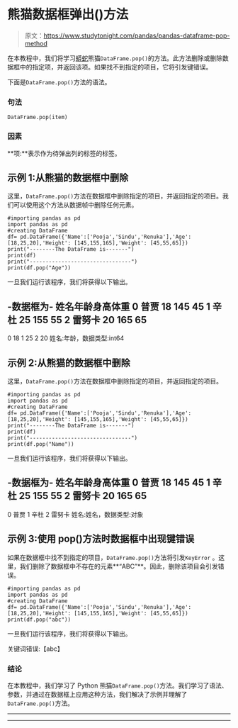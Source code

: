 # 熊猫数据框弹出()方法

> 原文：<https://www.studytonight.com/pandas/pandas-dataframe-pop-method>

在本教程中，我们将学习[蟒蛇](https://www.studytonight.com/python/getting-started-with-python)熊猫`DataFrame.pop()`的方法。此方法删除或删除数据框中的指定项，并返回该项。如果找不到指定的项目，它将引发键错误。

下面是`DataFrame.pop()`方法的语法。

### 句法

```
DataFrame.pop(item)
```

### 因素

**项:**表示作为待弹出列的标签的标签。

## 示例 1:从熊猫的数据框中删除

这里，`DataFrame.pop()`方法在数据框中删除指定的项目，并返回指定的项目。我们可以使用这个方法从数据帧中删除任何元素。

```
#importing pandas as pd
import pandas as pd
#creating DataFrame
df= pd.DataFrame({'Name':['Pooja','Sindu','Renuka'],'Age':[18,25,20],'Height': [145,155,165],'Weight': [45,55,65]})
print("--------The DataFrame is-------")
print(df)
print("--------------------------------")
print(df.pop("Age"))
```

一旦我们运行该程序，我们将获得以下输出。

-数据框为-
姓名年龄身高体重
0 普贾 18 145 45
1 辛杜 25 155 55
2 雷努卡 20 165 65
-
0 18
1 25
2 20
姓名:年龄，数据类型:int64

## 示例 2:从熊猫的数据框中删除

这里，`DataFrame.pop()`方法在数据框中删除指定的项目，并返回指定的项目。

```
#importing pandas as pd
import pandas as pd
#creating DataFrame
df= pd.DataFrame({'Name':['Pooja','Sindu','Renuka'],'Age':[18,25,20],'Height': [145,155,165],'Weight': [45,55,65]})
print("--------The DataFrame is-------")
print(df)
print("--------------------------------")
print(df.pop("Name"))
```

一旦我们运行该程序，我们将获得以下输出。

-数据框为-
姓名年龄身高体重
0 普贾 18 145 45
1 辛杜 25 155 55
2 雷努卡 20 165 65
-
0 普贾
1 辛杜
2 雷努卡
姓名:姓名，数据类型:对象

## 示例 3:使用 pop()方法时数据框中出现键错误

如果在数据框中找不到指定的项目，`DataFrame.pop()`方法将引发`KeyError` 。这里，我们删除了数据框中不存在的元素**“ABC”**。因此，删除该项目会引发错误。

```
#importing pandas as pd
import pandas as pd
#creating DataFrame
df= pd.DataFrame({'Name':['Pooja','Sindu','Renuka'],'Age':[18,25,20],'Height': [145,155,165],'Weight': [45,55,65]})
print(df.pop("abc"))
```

一旦我们运行该程序，我们将获得以下输出。

关键词错误:【abc】

### 结论

在本教程中，我们学习了 Python 熊猫`DataFrame.pop()`方法。我们学习了语法、参数，并通过在数据框上应用这种方法，我们解决了示例并理解了`DataFrame.pop()`方法。

* * *

* * *
